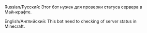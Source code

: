 Russian/Русский: Этот бот нужен для проверки статуса сервера в Майнкрафте.

English/Английский: This bot need to checking of server status in Minecraft.

